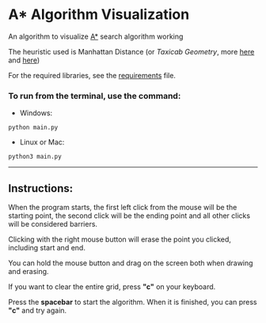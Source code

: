 # A* Algorithm Visualization

An algorithm to visualize [A*](https://en.wikipedia.org/wiki/A*_search_algorithm) search algorithm working

The heuristic used is Manhattan Distance (or *Taxicab Geometry*, more [here](https://en.wikipedia.org/wiki/Taxicab_geometry) and [here](https://xlinux.nist.gov/dads/HTML/manhattanDistance.html))

For the required libraries, see the [requirements](../master/requirements.txt) file.

### To run from the terminal, use the command:
* Windows:
```
python main.py
```
* Linux or Mac:
```
python3 main.py
```
------
## Instructions:
When the program starts, the first left click from the mouse will be the starting point, the second click will be the ending point and all other clicks will be considered barriers.

Clicking with the right mouse button will erase the point you clicked, including start and end.

You can hold the mouse button and drag on the screen both when drawing and erasing.

If you want to clear the entire grid, press **"c"** on your keyboard.

Press the **spacebar** to start the algorithm. When it is finished, you can press **"c"** and try again.
